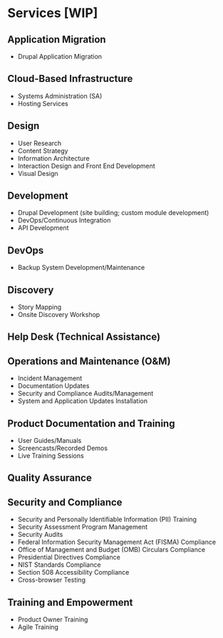 # Services [WIP]

## Application Migration
* Drupal Application Migration

## Cloud-Based Infrastructure
* Systems Administration (SA)
* Hosting Services

## Design
* User Research
* Content Strategy
* Information Architecture
* Interaction Design and Front End Development
* Visual Design

## Development
* Drupal Development (site building; custom module development)
* DevOps/Continuous Integration
* API Development

## DevOps
* Backup System Development/Maintenance

## Discovery
* Story Mapping
* Onsite Discovery Workshop

## Help Desk (Technical Assistance)

## Operations and Maintenance (O&M)
* Incident Management
* Documentation Updates
* Security and Compliance Audits/Management
* System and Application Updates Installation

## Product Documentation and Training
* User Guides/Manuals
* Screencasts/Recorded Demos
* Live Training Sessions

## Quality Assurance

## Security and Compliance
* Security and Personally Identifiable Information (PII) Training
* Security Assessment Program Management
* Security Audits
* Federal Information Security Management Act (FISMA) Compliance
* Office of Management and Budget (OMB) Circulars Compliance
* Presidential Directives Compliance
* NIST Standards Compliance
* Section 508 Accessibility Compliance
* Cross-browser Testing

## Training and Empowerment
* Product Owner Training
* Agile Training
